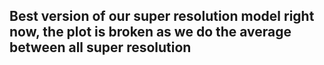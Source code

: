 ## Best version of our super resolution model right now, the plot is broken as we do the average between all super resolution
